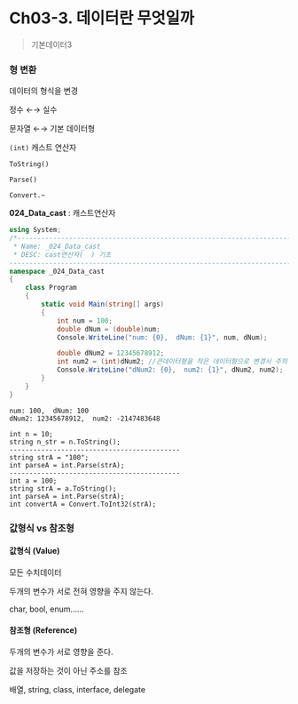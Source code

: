 # Ch03-3. 데이터란 무엇일까

> 기본데이터3

### 형 변환

데이터의 형식을 변경

정수 ←→ 실수

문자열 ←→ 기본 데이터형

`(int)` 캐스트 연산자

`ToString()`

`Parse()`

`Convert.~`

**024_Data_cast** : 캐스트연산자

```c#
using System;
/*-----------------------------------------------------------------------------
 * Name: _024_Data_cast
 * DESC: cast연산자(  ) 기초
-----------------------------------------------------------------------------*/
namespace _024_Data_cast
{
    class Program
    {
        static void Main(string[] args)
        {
            int num = 100;
            double dNum = (double)num;
            Console.WriteLine("num: {0},  dNum: {1}", num, dNum);

            double dNum2 = 12345678912;
            int num2 = (int)dNum2; //큰데이터형을 작은 데이터형으로 변경시 주의!!!
            Console.WriteLine("dNum2: {0},  num2: {1}", dNum2, num2);
        }
    }
}
```

```
num: 100,  dNum: 100
dNum2: 12345678912,  num2: -2147483648
```

```
int n = 10;
string n_str = n.ToString();
-------------------------------------------
string strA = "100";
int parseA = int.Parse(strA);
-------------------------------------------
int a = 100;
string strA = a.ToString();
int parseA = int.Parse(strA);
int convertA = Convert.ToInt32(strA);
```



### 값형식 vs 참조형

#### 값형식 (Value)

모든 수치데이터

두개의 변수가 서로 전혀 영향을 주지 않는다.

char, bool, enum......



#### 참조형 (Reference)

두개의 변수가 서로 영향을 준다.

값을 저장하는 것이 아닌 주소를 참조

배열, string, class, interface, delegate